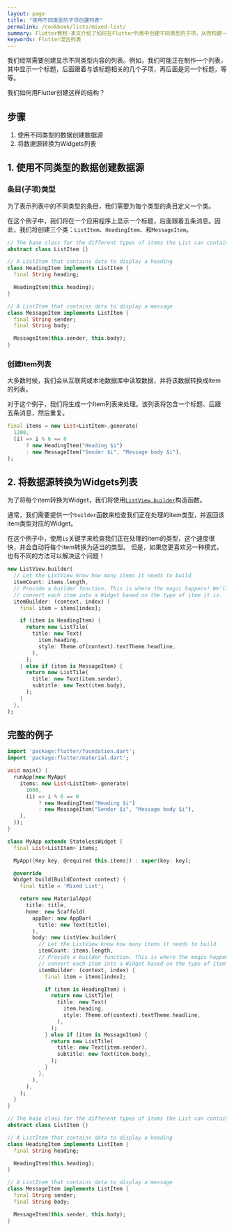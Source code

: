 ```yaml
---
layout: page
title: "使用不同类型的子项创建列表"
permalink: /cookbook/lists/mixed-list/
summary: Flutter教程-本文介绍了如何在Flutter列表中创建不同类型的子项，从而构建一个拥有多种布局的列表
keywords: Flutter混合列表
---
```


我们经常需要创建显示不同类型内容的列表。例如，我们可能正在制作一个列表，其中显示一个标题，后面跟着与该标题相关的几个子项，再后面是另一个标题，等等。

我们如何用Flutter创建这样的结构？

## 步骤

  1. 使用不同类型的数据创建数据源
  2. 将数据源转换为Widgets列表

## 1. 使用不同类型的数据创建数据源

### 条目(子项)类型

为了表示列表中的不同类型的条目，我们需要为每个类型的条目定义一个类。

在这个例子中，我们将在一个应用程序上显示一个标题，后面跟着五条消息。因此，我们将创建三个类：`ListItem`、`HeadingItem`、和`MessageItem`。

```dart
// The base class for the different types of items the List can contain
abstract class ListItem {}

// A ListItem that contains data to display a heading
class HeadingItem implements ListItem {
  final String heading;

  HeadingItem(this.heading);
}

// A ListItem that contains data to display a message
class MessageItem implements ListItem {
  final String sender;
  final String body;

  MessageItem(this.sender, this.body);
}
```

### 创建Item列表

大多数时候，我们会从互联网或本地数据库中读取数据，并将该数据转换成item的列表。

对于这个例子，我们将生成一个Item列表来处理。该列表将包含一个标题、后跟五条消息，然后重复。

```dart
final items = new List<ListItem>.generate(
  1200,
  (i) => i % 6 == 0
      ? new HeadingItem("Heading $i")
      : new MessageItem("Sender $i", "Message body $i"),
);
```

## 2. 将数据源转换为Widgets列表

为了将每个item转换为Widget，我们将使用[`ListView.builder`](https://docs.flutter.io/flutter/widgets/ListView/ListView.builder.html)构造函数。

通常，我们需要提供一个`builder`函数来检查我们正在处理的item类型，并返回该item类型对应的Widget。

在这个例子中，使用`is`关键字来检查我们正在处理的item的类型，这个速度很快，并会自动将每个item转换为适当的类型。
但是，如果您更喜欢另一种模式，也有不同的方法可以解决这个问题！

```dart
new ListView.builder(
  // Let the ListView know how many items it needs to build
  itemCount: items.length,
  // Provide a builder function. This is where the magic happens! We'll
  // convert each item into a Widget based on the type of item it is.
  itemBuilder: (context, index) {
    final item = items[index];

    if (item is HeadingItem) {
      return new ListTile(
        title: new Text(
          item.heading,
          style: Theme.of(context).textTheme.headline,
        ),
      );
    } else if (item is MessageItem) {
      return new ListTile(
        title: new Text(item.sender),
        subtitle: new Text(item.body),
      );
    }
  },
);
```

## 完整的例子

```dart
import 'package:flutter/foundation.dart';
import 'package:flutter/material.dart';

void main() {
  runApp(new MyApp(
    items: new List<ListItem>.generate(
      1000,
      (i) => i % 6 == 0
          ? new HeadingItem("Heading $i")
          : new MessageItem("Sender $i", "Message body $i"),
    ),
  ));
}

class MyApp extends StatelessWidget {
  final List<ListItem> items;

  MyApp({Key key, @required this.items}) : super(key: key);

  @override
  Widget build(BuildContext context) {
    final title = 'Mixed List';

    return new MaterialApp(
      title: title,
      home: new Scaffold(
        appBar: new AppBar(
          title: new Text(title),
        ),
        body: new ListView.builder(
          // Let the ListView know how many items it needs to build
          itemCount: items.length,
          // Provide a builder function. This is where the magic happens! We'll
          // convert each item into a Widget based on the type of item it is.
          itemBuilder: (context, index) {
            final item = items[index];

            if (item is HeadingItem) {
              return new ListTile(
                title: new Text(
                  item.heading,
                  style: Theme.of(context).textTheme.headline,
                ),
              );
            } else if (item is MessageItem) {
              return new ListTile(
                title: new Text(item.sender),
                subtitle: new Text(item.body),
              );
            }
          },
        ),
      ),
    );
  }
}

// The base class for the different types of items the List can contain
abstract class ListItem {}

// A ListItem that contains data to display a heading
class HeadingItem implements ListItem {
  final String heading;

  HeadingItem(this.heading);
}

// A ListItem that contains data to display a message
class MessageItem implements ListItem {
  final String sender;
  final String body;

  MessageItem(this.sender, this.body);
}
```
